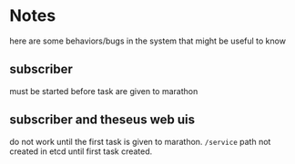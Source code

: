 # Notes

here are some behaviors/bugs in the system that might be useful to know

## subscriber
must be started before task are given to marathon

## subscriber and theseus web uis
do not work until the first task is given to marathon. 
`/service` path not created in etcd until first task created.